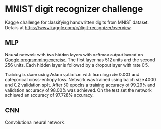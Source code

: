 # MNIST digit recognizer challenge

Kaggle challenge for classifying handwritten digits from MNIST dataset.
Details at <https://www.kaggle.com/c/digit-recognizer/overview>.

## MLP
Neural network with two hidden layers with softmax output based on [Google programming exercise.](https://developers.google.com/machine-learning/crash-course/multi-class-neural-networks/programming-exercise)
The first layer has 512 units and the second 256 units.
Each hidden layer is followed by a dropout layer with rate 0.5.

Training is done using Adam optimizer with learning rate 0.003 and categorical cross-entropy loss.
Network was trained using batch size 4000 and 0.2 validation split.
After 50 epochs a training accuracy of 99.29% and validation accuracy of 98.00% was achieved.
On the test set the network achieved an accuracy of 97.728% accuracy.

## CNN
Convolutional neural network.
